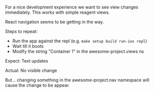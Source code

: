 
For a nice development experience we want to see view changes immediately.  This works with simple reagent views.

React navigation seems to be getting in the way.

Steps to repeat:
* Run the app against the repl (e.g. `make setup build run-ios repl`)
* Wait till it boots
* Modify the string "Container 1" in the awesome-project.views ns

Expect: Text updates

Actual: No visible change

But... changing something in the awesome-project.nav namespace will cause the change to be appear.

